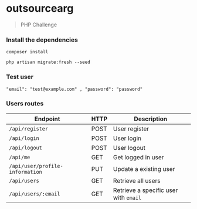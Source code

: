 # outsourcearg
> PHP Challenge

### Install the dependencies

```composer install```

```php artisan migrate:fresh --seed```

### Test user
    
```"email": "test@example.com" , "password": "password"```


### Users routes

| Endpoint | HTTP | Description |
| --- | --- | --- |
| `/api/register` | POST | User register |
| `/api/login` | POST | User login |
| `/api/logout` | POST | User logout |
| `/api/me` | GET | Get logged in user |
| `/api/user/profile-information` | PUT | Update a existing user |
| `/api/users` | GET | Retrieve all users |
| `/api/users/:email` | GET | Retrieve a specific user with `email` |